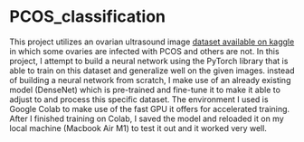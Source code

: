 # PCOS_classification
This project utilizes an ovarian ultrasound image [dataset available on kaggle](https://www.kaggle.com/datasets/anaghachoudhari/pcos-detection-using-ultrasound-images) in which some ovaries are infected with PCOS and others are not.
In this project, I attempt to build a neural network using the PyTorch library that is able to train on this dataset and generalize well on the given images. 
instead of building a neural network from scratch, I make use of an already existing model (DenseNet) which is pre-trained and fine-tune it to make it able to adjust to and process this specific dataset.
The environment I used is Google Colab to make use of the fast GPU it offers for accelerated training. After I finished training on Colab, I saved the model and reloaded it on my local machine (Macbook Air M1) to test it out and it worked very well.

